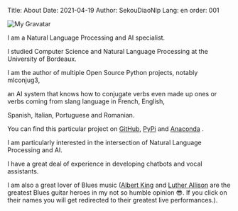 Title: About
Date: 2021-04-19
Author: SekouDiaoNlp
Lang: en
order: 001

![My Gravatar][my_sweet_photo]

I am a Natural Language Processing and AI specialist.

I studied Computer Science and Natural Language Processing at the University of Bordeaux.

I am the author of multiple Open Source Python projects, notably mlconjug3,

an AI system that knows how to conjugate verbs even made up ones or verbs coming from slang language in French, English,

Spanish, Italian, Portuguese and Romanian.

You can find this particular project on [GitHub](https://github.com/SekouDiaoNlp/mlconjug3), [PyPi](https://pypi.org/project/mlconjug3/) and [Anaconda](https://anaconda.org/conda-forge/mlconjug3) .

I am particularly interested in the intersection of Natural Language Processing and AI.

I have a great deal of experience in developing chatbots and vocal assistants.

I am also a great lover of Blues music ([Albert King](https://www.youtube.com/watch?v=mPcGJahjsHY&t=2524s) and [Luther Allison](https://www.youtube.com/watch?v=M3Qhg4PU8BQ) are the greatest Blues guitar heroes
in my not so humble opinion 😎. If you click on their names you will get redirected to their greatest live performances.).

[my_sweet_photo]: {static}/images/huwey_gravatar.jpg